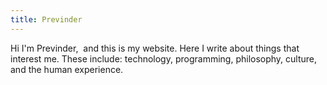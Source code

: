 ```yaml
---
title: Previnder
---
```


<p class="home-intro-p1">
<span class="home-intro-hi">Hi I'm Previnder,</span><span>&nbsp; and this is my
website. Here I write about things that interest me. These include: technology,
programming, philosophy, culture, and the human experience.  </span>
</p>
